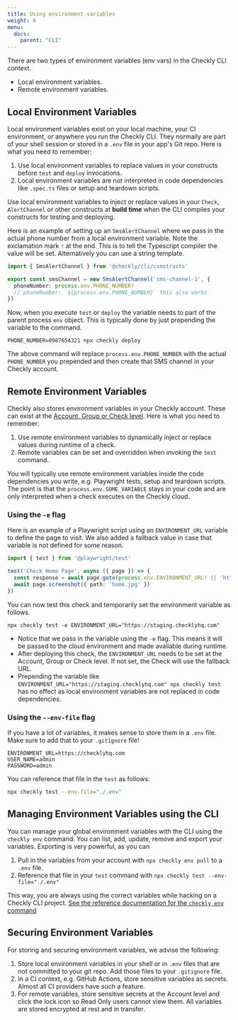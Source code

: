 ```yaml
---
title: Using environment variables
weight: 6
menu:
  docs:
    parent: "CLI"
---
```


There are two types of environment variables (env vars) in the Checkly CLI context.

- Local environment variables.
- Remote environment variables.

## Local Environment Variables

Local environment variables exist on your local machine, your CI environment, or anywhere you run the Checkly CLI. They
normally are part of your shell session or stored in a `.env` file in your app's Git repo. Here is what you need to
remember:

1. Use local environment variables to replace values in your constructs before `test` and `deploy` invocations.
2. Local environment variables are not interpreted in code dependencies like `.spec.ts` files or setup and teardown scripts.

Use local environment variables to inject or replace values in your `Check`, `AlertChannel` or other constructs at 
**build time** when the CLI compiles your constructs for testing and deploying.

Here is an example of setting up an `SmsAlertChannel` where we pass in the actual phone number from a local environment
variable. Note the exclamation mark `!` at the end. This is to tell the Typescript compiler the value will be set.
Alternatively you can use a string template.

```ts
import { SmsAlertChannel } from '@checkly/cli/constructs'

export const smsChannel = new SmsAlertChannel('sms-channel-1', {
  phoneNumber: process.env.PHONE_NUMBER!
  // phoneNumber: `${process.env.PHONE_NUMBER}` this also works
})
```
Now, when you execute `test` or `deploy` the variable needs to part of the parent process `env` object. This is typically
done by just prepending the variable to the command.

```
PHONE_NUMBER=0987654321 npx checkly deploy
```

The above command will replace `process.env.PHONE_NUMBER` with the actual `PHONE_NUMBER` you prepended and then create
that SMS channel in your Checkly account.

## Remote Environment Variables

Checkly also stores environment variables in your Checkly account. These can exist at the 
[Account, Group or Check level](/docs/browser-checks/variables/). Here is what you need to remember:

1. Use remote environment variables to dynamically inject or replace values during runtime of a check.
2. Remote variables can be set and overridden when invoking the `test` command.

You will typically use remote environment variables inside the code dependencies you write, e.g. Playwright tests, setup
 and teardown scripts. The point is that the `process.env.SOME_VARIABLE` stays in your code and are only interpreted when
a check executes on the Checkly cloud.

### Using the `-e` flag

Here is an example of a Playwright script using an `ENVIRONMENT_URL` variable to define the page to visit. We also added
a fallback value in case that variable is not defined for some reason.

```ts
import { test } from '@playwright/test'

test('Check Home Page', async ({ page }) => {
  const response = await page.goto(process.env.ENVIRONMENT_URL! || 'https://wwww.checklyhq.com')
  await page.screenshot({ path: 'home.jpg' })
})
```

You can now test this check and temporarily set the environment variable as follows. 

```
npx checkly test -e ENVIRONMENT_URL="https://staging.checklyhq.com"
```

- Notice that we pass in the variable using the `-e` flag. This means it will be passed to the cloud environment and made 
available during runtime.
- After deploying this check, the `ENVIRONMENT_URL` needs to be set at the Account, Group or Check level. If not set, the Check
will use the fallback URL.
- Prepending the variable like `ENVIRONMENT_URL="https://staging.checklyhq.com" npx checkly test` has no effect as local
environment variables are not replaced in code dependencies.

### Using the `--env-file` flag

If you have a lot of variables, it makes sense to store them in a `.env` file. Make sure to add that to your `.gitignore` file!

```
ENVIRONMENT_URL=https://checklyhq.com
USER_NAME=admin
PASSWORD=admin
```

You can reference that file in the `test` as follows:

```bash
npx checkly test --env-file="./.env"
```

## Managing Environment Variables using the CLI

You can manage your global environment variables with the CLI using the `checkly env` command. You can list, add, update, 
remove and export your variables. Exporting is very powerful, as you can 

1. Pull in the variables from your account with `npx checkly env pull` to a `.env` file.
2. Reference that file in your `test` command with `npx checkly test --env-file="./.env"`

This way, you are always using the correct variables while hacking on a Checkly CLI project. [See the reference documentation
for the `checkly env` command](/docs/cli/command-line-reference/#npx-checkly-env)

## Securing Environment Variables

For storing and securing environment variables, we advise the following:

1. Store local environment variables in your shell or in `.env` files that are not committed to your git repo. Add those
files to your `.gitignore` file.
2. In a CI context, e.g. GitHub Actions, store sensitive variables as secrets. Almost all CI providers have such a feature.
3. For remote variables, store sensitive secrets at the Account level and click the lock icon so Read Only users cannot view them. 
All variables are stored encrypted at rest and in transfer.
